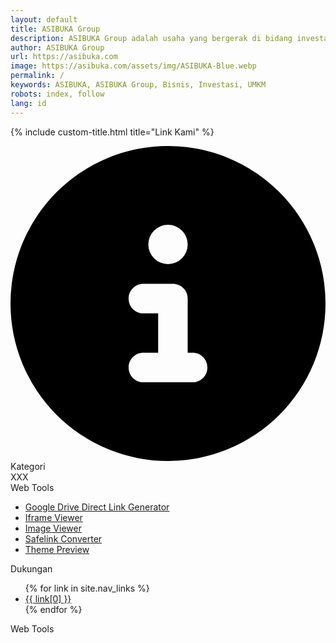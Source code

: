 ```yaml
---
layout: default
title: ASIBUKA Group
description: ASIBUKA Group adalah usaha yang bergerak di bidang investasi di bidang UMKM baik offline maupun online, berbasis teknologi ataupun konvensional.
author: ASIBUKA Group
url: https://asibuka.com
image: https://asibuka.com/assets/img/ASIBUKA-Blue.webp
permalink: /
keywords: ASIBUKA, ASIBUKA Group, Bisnis, Investasi, UMKM
robots: index, follow
lang: id
---
```

{% include custom-title.html title="Link Kami" %}
<aside aria-label="Link Footer Sponsor" class="four-columns-wrapper our-link hide-on-print" id="our-link" itemscope itemtype="https://schema.org/WPSideBar">
<meta content="#our-link" itemprop="cssSelector">
<div class="four-columns-widget">
<div class="LinkList">
<div class="widget-title"><svg xmlns="http://www.w3.org/2000/svg" viewBox="0 0 512 512"><path d="M256 512A256 256 0 1 0 256 0a256 256 0 1 0 0 512zM216 336l24 0 0-64-24 0c-13.3 0-24-10.7-24-24s10.7-24 24-24l48 0c13.3 0 24 10.7 24 24l0 88 8 0c13.3 0 24 10.7 24 24s-10.7 24-24 24l-80 0c-13.3 0-24-10.7-24-24s10.7-24 24-24zm40-208a32 32 0 1 1 0 64 32 32 0 1 1 0-64z"/></svg> Kategori</div>
XXX
</div>
</div>
<div class="four-columns-widget" id="our-link-widget-2">
<div class="LinkList">
<div class="widget-title">Web Tools</div>
<ul aria-label="Web Tools" itemscope itemtype="https://schema.org/ListItem"><li><a href="#" itemprop="url" rel="nofollow noopener noreferrer" target="_blank" title="Google Drive Direct Link Generator"><span itemprop="name alternateName">Google Drive Direct Link Generator</span></a></li>
<li><a href="#" itemprop="url" rel="nofollow noopener noreferrer" target="_blank" title="Iframe Viewer"><span itemprop="name alternateName">Iframe Viewer</span></a></li>
<li><a href="#" itemprop="url" rel="nofollow noopener noreferrer" target="_blank" title="Image Viewer"><span itemprop="name alternateName">Image Viewer</span></a></li>
<li><a href="#" itemprop="url" rel="nofollow noopener noreferrer" target="_blank" title="Safelink Converter"><span itemprop="name alternateName">Safelink Converter</span></a></li>
<li><a href="#" itemprop="url" rel="nofollow noopener noreferrer" target="_blank" title="Theme Preview"><span itemprop="name alternateName">Theme Preview</span></a></li>
</ul>
</div>
</div>
<div class="four-columns-widget" id="our-link-widget-3">
<div class="LinkList">
<div class="widget-title">Dukungan</div>
<ul aria-label="Web Tools" itemscope itemtype="https://schema.org/ListItem">
{% for link in site.nav_links %}<li itemprop='name alternateName'><a itemprop='url' title='{{ link[0] }}' href='{{ link[1] }}'>{{ link[0] }}</a></li>{% endfor %}
</ul>
</div>
</div>
<div class="four-columns-widget" id="our-link-widget-4">
<div class="LinkList">
<div class="widget-title">Web Tools</div>

</div>
</div>
</aside>